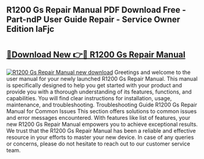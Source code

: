 ## R1200 Gs Repair Manual PDF Download Free - Part-ndP User Guide Repair - Service Owner Edition IaFjc

# <h2><a href="http://bc81333.oget.top/?id=R1200+Gs+Repair+Manual">🔗Download New 👉🔴 R1200 Gs Repair Manual</a></h2>

[![R1200 Gs Repair Manual new download](https://i.imgur.com/5g1atiW.png)](http://bc81333.oget.top/?id=R1200+Gs+Repair+Manual)
Greetings and welcome to the user manual for your newly launched R1200 Gs Repair Manual. This manual is specifically designed to help you get started with your product and provide you with a thorough understanding of its features, functions, and capabilities. You will find clear instructions for installation, usage, maintenance, and troubleshooting. Troubleshooting Guide R1200 Gs Repair Manual for Common Issues This section offers solutions to common issues and error messages encountered. With features like list of features, your new R1200 Gs Repair Manual empowers you to achieve exceptional results. We trust that the R1200 Gs Repair Manual has been a reliable and effective resource in your efforts to master your new device. In case of any queries or concerns, please do not hesitate to reach out to our customer service team.
